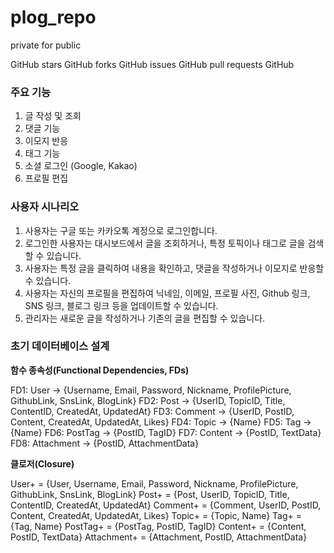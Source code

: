 # plog_repo
private for public 

GitHub stars
GitHub forks
GitHub issues
GitHub pull requests
GitHub

### 주요 기능

1. 글 작성 및 조회
2. 댓글 기능
3. 이모지 반응
4. 태그 기능
5. 소셜 로그인 (Google, Kakao)
6. 프로필 편집

### 사용자 시나리오
1. 사용자는 구글 또는 카카오톡 계정으로 로그인합니다.
2. 로그인한 사용자는 대시보드에서 글을 조회하거나, 특정 토픽이나 태그로 글을 검색할 수 있습니다.
3. 사용자는 특정 글을 클릭하여 내용을 확인하고, 댓글을 작성하거나 이모지로 반응할 수 있습니다.
4. 사용자는 자신의 프로필을 편집하여 닉네임, 이메일, 프로필 사진, Github 링크, SNS 링크, 블로그 링크 등을 업데이트할 수 있습니다.
5. 관리자는 새로운 글을 작성하거나 기존의 글을 편집할 수 있습니다.

### 초기 데이터베이스 설계
**함수 종속성(Functional Dependencies, FDs)**

FD1: User -> {Username, Email, Password, Nickname, ProfilePicture, GithubLink, SnsLink, BlogLink}
FD2: Post -> {UserID, TopicID, Title, ContentID, CreatedAt, UpdatedAt}
FD3: Comment -> {UserID, PostID, Content, CreatedAt, UpdatedAt, Likes}
FD4: Topic -> {Name}
FD5: Tag -> {Name}
FD6: PostTag -> {PostID, TagID}
FD7: Content -> {PostID, TextData}
FD8: Attachment -> {PostID, AttachmentData}

**클로저(Closure)**

User+ = {User, Username, Email, Password, Nickname, ProfilePicture, GithubLink, SnsLink, BlogLink}
Post+ = {Post, UserID, TopicID, Title, ContentID, CreatedAt, UpdatedAt}
Comment+ = {Comment, UserID, PostID, Content, CreatedAt, UpdatedAt, Likes}
Topic+ = {Topic, Name}
Tag+ = {Tag, Name}
PostTag+ = {PostTag, PostID, TagID}
Content+ = {Content, PostID, TextData}
Attachment+ = {Attachment, PostID, AttachmentData}